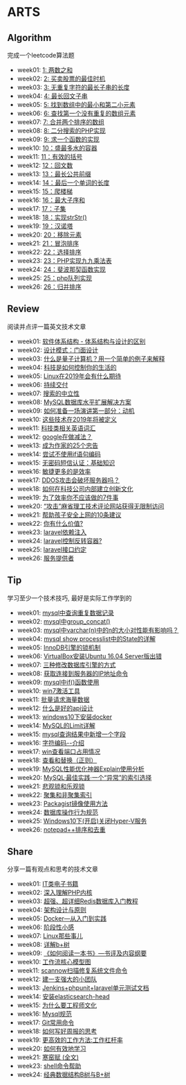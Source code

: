 # ARTS 

## Algorithm
完成一个leetcode算法题

+ week01: [1: 两数之和](https://github.com/volicano/arts/blob/master/week01/a_twoSum.md)
+ week02: [2: 买卖股票的最佳时机](https://github.com/volicano/arts/blob/master/week02/a_maxProfit.md)
+ week03: [3: 无重复字符的最长子串的长度](https://github.com/volicano/arts/blob/master/week03/a_lengthOfLongestSubstring.md)
+ week04: [4: 最长回文子串](https://github.com/volicano/arts/blob/master/week04/a_longestPalindrome.md)
+ week05: [5: 找到数组中的最小和第二小元素](https://github.com/volicano/arts/blob/master/week05/a_find2Smallest.md)
+ week06: [6: 查找第一个没有重复的数组元素](https://github.com/volicano/arts/blob/master/week06/a_firstNonRepeating.md)
+ week07: [7: 合并两个排序的数组](https://github.com/volicano/arts/blob/master/week07/a_mergeArrays.md)
+ week08: [8: 二分搜索的PHP实现](https://github.com/volicano/arts/blob/master/week08/a_binary_Search.md)
+ week09: [9: 求一个函数的实现](https://github.com/volicano/arts/blob/master/week09/a_function.md)
+ week10: [10：盛最多水的容器](https://github.com/volicano/arts/blob/master/week10/a_maxArea.md)
+ week11: [11：有效的括号](https://github.com/volicano/arts/blob/master/week11/a_isValid.md)
+ week12: [12：回文数](https://github.com/volicano/arts/blob/master/week12/a_isPalindrome.md)
+ week13: [13：最长公共前缀](https://github.com/volicano/arts/blob/master/week13/a_longestCommonPrefix.md)
+ week14: [14：最后一个单词的长度](https://github.com/volicano/arts/blob/master/week14/a_lengthOfLastWord.md)
+ week15: [15：爬楼梯](https://github.com/volicano/arts/blob/master/week15/a_climbStairs.md)
+ week16: [16：最大子序和](https://github.com/volicano/arts/blob/master/week16/a_maxSubArray.md)
+ week17: [17：子集](https://github.com/volicano/arts/blob/master/week17/a_subSets.md)
+ week18: [18：实现strStr()](https://github.com/volicano/arts/blob/master/week18/a_strStr.md)
+ week19: [19：汉诺塔](https://github.com/volicano/arts/blob/master/week19/a_hanoi.md)
+ week20: [20：移除元素](https://github.com/volicano/arts/blob/master/week20/a_removeElement.md)
+ week21: [21：冒泡排序](https://github.com/volicano/arts/blob/master/week21/a_bubbling_sort.md)
+ week22: [22：选择排序](https://github.com/volicano/arts/blob/master/week22/a_select_sort.md)
+ week23: [23：PHP实现九九乘法表](https://github.com/volicano/arts/blob/master/week23/a_times_tables.md)
+ week24: [24：斐波那契函数实现](https://github.com/volicano/arts/blob/master/week24/a_fib.md)
+ week25: [25：php队列实现](https://github.com/volicano/arts/blob/master/week25/a_queue.md)
+ week26: [26：归并排序](https://github.com/volicano/arts/blob/master/week26/a_mergeSort.md)


## Review
阅读并点评一篇英文技术文章

+ week01: [软件体系结构 - 体系结构与设计的区别](https://github.com/volicano/arts/blob/master/week01/r_software-architecture.md)
+ week02: [设计模式：门面设计](https://github.com/volicano/arts/blob/master/week02/r_the_facade_pattern.md)
+ week03: [什么是量子计算机？用一个简单的例子来解释](https://github.com/volicano/arts/blob/master/week03/r_what_quantum_computer.md)
+ week04: [科技是如何控制你的生活的](https://github.com/volicano/arts/blob/master/week04/r_technology_and_life.md)
+ week05: [Linux在2019年会有什么期待](https://github.com/volicano/arts/blob/master/week05/r_2019_linux.md)
+ week06: [持续交付](https://github.com/volicano/arts/blob/master/week06/r_continuous_delivery.md)
+ week07: [搜索的中立性](https://github.com/volicano/arts/blob/master/week07/r_Search_Neutrality.md)
+ week08: [MySQL数据库水平扩展解决方案](https://github.com/volicano/arts/blob/master/week08/r_Horizontal_Scaling.md)
+ week09: [如何准备一场演讲第一部分：动机](https://github.com/volicano/arts/blob/master/week09/r_how_preparing_tech_talk.md)
+ week10: [这些技术在2019年将被定义](https://github.com/volicano/arts/blob/master/week10/r_2019_teach_defind.md)
+ week11: [科技类相关英语词汇](https://github.com/volicano/arts/blob/master/week11/r_technical_word.md)
+ week12: [google在做减法？](https://github.com/volicano/arts/blob/master/week12/r_google_about.md)
+ week13: [成为作家的25个忠告](https://github.com/volicano/arts/blob/master/week13/r_25tip_writer.md)
+ week14: [尝试不使用if语句编码](https://github.com/volicano/arts/blob/master/week14/r_try_without_if_statements.md)
+ week15: [无密码短信认证：基础知识](https://github.com/volicano/arts/blob/master/week15/r_passwordless_sms_authentication.md)
+ week16: [敏捷更多的是效率](https://github.com/volicano/arts/blob/master/week16/r_agility_efficiency.md)
+ week17: [DDOS攻击会破坏服务器吗？](https://github.com/volicano/arts/blob/master/week17/r_ddos.md)
+ week18: [如何在科技公司内部建立创新文化](https://github.com/volicano/arts/blob/master/week18/r_create_culture.md)
+ week19: [为了效率你不应该做的7件事](https://github.com/volicano/arts/blob/master/week19/r_efficient.md)
+ week20: [“攻击”麻省理工技术评论网站获得无限制访问](https://github.com/volicano/arts/blob/master/week20/r_hacking.md)
+ week21: [帮助孩子安全上网的10条建议](https://github.com/volicano/arts/blob/master/week21/r_safe_online.md)
+ week22: [你有什么价值?](https://github.com/volicano/arts/blob/master/week22/r_value.md)
+ week23: [laravel依赖注入](https://github.com/volicano/arts/blob/master/week23/r_laravel_1.md)
+ week24: [laravel控制反转容器?](https://github.com/volicano/arts/blob/master/week24/r_laravel_2.md)
+ week25: [laravel接口约定](https://github.com/volicano/arts/blob/master/week25/r_laravel_3.md)
+ week26: [服务提供者](https://github.com/volicano/arts/blob/master/week25/r_laravel_4.md)


## Tip
学习至少一个技术技巧, 最好是实际工作学到的

+ week01: [mysql中查询重复数据记录](https://github.com/volicano/arts/blob/master/week01/t_repeatdata.md)
+ week02: [mysql中group_concat()](https://github.com/volicano/arts/blob/master/week02/t_group_concat.md) 
+ week03: [mysql中varchar(n)中的n的大小对性能有影响吗？](https://github.com/volicano/arts/blob/master/week03/t_mysql_varchar.md) 
+ week04: [mysql show processlist中的State的详解](https://github.com/volicano/arts/blob/master/week04/t_mysql_show_processlist.md) 
+ week05: [InnoDB引擎的锁机制](https://github.com/volicano/arts/blob/master/week05/t_mysql_innodb_lock.md) 
+ week06: [VirtualBox安装Ubuntu 16.04 Server版出错](https://github.com/volicano/arts/blob/master/week06/t_install_ubuntu.md) 
+ week07: [三种修改数据库引擎的方式](https://github.com/volicano/arts/blob/master/week07/t_mysql_engine.md) 
+ week08: [获取连接到服务器的IP地址命令](https://github.com/volicano/arts/blob/master/week08/t_find_client_ip.md) 
+ week09: [mysql中if()函数使用](https://github.com/volicano/arts/blob/master/week09/t_mysql_if.md) 
+ week10: [win7激活工具](https://github.com/volicano/arts/blob/master/week10/t_win7_active.md) 
+ week11: [批量请求海量数据](https://github.com/volicano/arts/blob/master/week11/t_do_data.md) 
+ week12: [什么是好的api设计](https://github.com/volicano/arts/blob/master/week12/t_api_design.md) 
+ week13: [windows10下安装docker](https://github.com/volicano/arts/blob/master/week13/t_window_docker.md) 
+ week14: [MySQL的Limit详解](https://github.com/volicano/arts/blob/master/week14/t_mysql_limit.md) 
+ week15: [mysql查询结果中新增一个字段](https://github.com/volicano/arts/blob/master/week15/t_mysql_new_cloumn.md) 
+ week16: [字符编码--介绍](https://github.com/volicano/arts/blob/master/week16/t_unicode.md) 
+ week17: [win查看端口占用情况](https://github.com/volicano/arts/blob/master/week17/t_win_port.md) 
+ week18: [查看和替换（正则）](https://github.com/volicano/arts/blob/master/week18/t_find_replace.md) 
+ week19: [MySQL性能优化神器Explain使用分析](https://github.com/volicano/arts/blob/master/week19/t_mysql_explain.md) 
+ week20: [MySQL·最佳实践·一个“异常”的索引选择](https://github.com/volicano/arts/blob/master/week20/t_mysql_actual_combat.md) 
+ week21: [悲观锁和乐观锁](https://github.com/volicano/arts/blob/master/week21/t_mysql_locked.md) 
+ week22: [聚集和非聚集索引](https://github.com/volicano/arts/blob/master/week22/t_mysql_cluster.md) 
+ week23: [Packagist镜像使用方法](https://github.com/volicano/arts/blob/master/week23/t_composer.md) 
+ week24: [数据库操作行为规范](https://github.com/volicano/arts/blob/master/week24/t_mysql_op_rule.md) 
+ week25: [Windows10下(开启)关闭Hyper-V服务](https://github.com/volicano/arts/blob/master/week25/t_hyper-v.md) 
+ week26: [notepad++排序和去重](https://github.com/volicano/arts/blob/master/week26/t_notepad.md) 


## Share
分享一篇有观点和思考的技术文章

+ week01: [IT类电子书籍](https://github.com/volicano/arts/blob/master/week01/s_ebookWebsite.md) 
+ week02: [深入理解PHP内核](https://github.com/volicano/arts/blob/master/week02/s_think_php_internals.md) 
+ week03: [超强、超详细Redis数据库入门教程](https://github.com/volicano/arts/blob/master/week03/s_redis.md) 
+ week04: [架构设计与原则](https://github.com/volicano/arts/blob/master/week04/s_architectural_design_principles.md) 
+ week05: [Docker—从入门到实践](https://github.com/volicano/arts/blob/master/week05/s_docker.md) 
+ week06: [阶段性小感](https://github.com/volicano/arts/blob/master/week06/s_feel.md) 
+ week07: [Linux那些事儿](https://github.com/volicano/arts/blob/master/week07/s_linux.md) 
+ week08: [详解b+树](https://github.com/volicano/arts/blob/master/week08/s_btree.md) 
+ week09: [《如何阅读一本书》—书评及内容纲要](https://github.com/volicano/arts/blob/master/week09/s_how_reading.md)
+ week10: [工作流核心模型图](https://github.com/volicano/arts/blob/master/week10/s_workflow.md)  
+ week11: [scannow扫描修复系统文件命令](https://github.com/volicano/arts/blob/master/week11/s_scannow.md)
+ week12: [建一支强大的小团队](https://github.com/volicano/arts/blob/master/week12/s_good_team.md)
+ week13: [Jenkins+phpunit+laravel单元测试文档](https://github.com/volicano/arts/blob/master/week13/s_Jenkins+phpunit.md)
+ week14: [安装elasticsearch-head](https://github.com/volicano/arts/blob/master/week14/s_es_head.md)
+ week15: [为什么要工程师文化](https://github.com/volicano/arts/blob/master/week15/s_engineer_culture.md)
+ week16: [Mysql规范](https://github.com/volicano/arts/blob/master/week16/s_mysql_norm.md)
+ week17: [Git常用命令](https://github.com/volicano/arts/blob/master/week17/s_git_cmd.md)
+ week18: [如何写好周报的思考](https://github.com/volicano/arts/blob/master/week18/s_week_report.md)
+ week19: [更高效的工作方法:工作杠杆率](https://github.com/volicano/arts/blob/master/week19/s_work_efficiency.md)
+ week20: [如何有效地学习](https://github.com/volicano/arts/blob/master/week20/s_learning.md)
+ week21: [寒窑赋 (全文)](https://github.com/volicano/arts/blob/master/week21/s_hyf.md)
+ week23: [shell命令帮助](https://github.com/volicano/arts/blob/master/week23/s_cmd.md)
+ week24: [经典数据结构B树与B+树](https://github.com/volicano/arts/blob/master/week24/s_btree.md)
                 